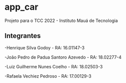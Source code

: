 # app_car

Projeto para o TCC 2022 - Instituto Mauá de Tecnologia

## Integrantes

-Henrique Silva Godoy - RA: 16.01147-3

-João Pedro de Padua Santoro Azevedo - RA: 18.02277-4

-Luiz Guilherme Nunes Coelho - RA: 18.02503-3

-Rafaela Vechiez Pedroso - RA: 17.00129-3
